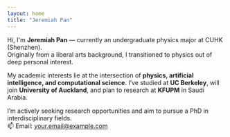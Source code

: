 ```yaml
---
layout: home
title: "Jeremiah Pan"
---
```


Hi, I'm **Jeremiah Pan** — currently an undergraduate physics major at CUHK (Shenzhen).  
Originally from a liberal arts background, I transitioned to physics out of deep personal interest.

My academic interests lie at the intersection of **physics, artificial intelligence, and computational science**. I’ve studied at **UC Berkeley**, will join **University of Auckland**, and plan to research at **KFUPM** in Saudi Arabia.

I’m actively seeking research opportunities and aim to pursue a PhD in interdisciplinary fields.  
📫 Email: your.email@example.com
